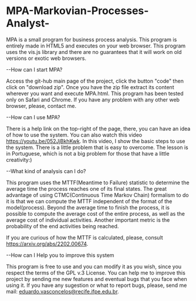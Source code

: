 # MPA-Markovian-Processes-Analyst-

MPA is a small program for business process analysis. This program is entirely made in HTML5 and executes on your web browser. 
This program uses the vis.js library and there are no guarantees that it will work on old versions or exotic web browsers.

--How can I start MPA?

Access the git-hub main page of the project, click the button "code" then click on "download zip". Once you have the zip file
extract its content wherever you want and execute MPA.html. This program has been tested only on Safari and Chrome. If you have any
problem with any other web browser, please, contact me.

--How can I use MPA?

There is a help link on the top-right of the page, there, you can have an idea of how to use the system. You can also watch
this video https://youtu.be/052JjBkhKwk. In this video, I show the basic steps to use the system. There is a little problem that is easy
to overcome. The lesson is in Portuguese, which is not a big problem for those that have a little creativity:) 

--What kind of analysis can I do?

This program uses the MTTF(Meantime to Failure) statistic to determine the average time the process reaches one of its final
states. The great advantage of using CTMC(Continuous Time Markov Chain) formalism to do it is that we can compute the MTTF
independent of the format of the model(process). Beyond the average time to finish the process, it is possible to compute
the average cost of the entire process, as well as the average cost of individual activities. Another important metric 
is the probability of the end activities being reached.

If you are curious of how the MTTF is calculated, please, consult https://arxiv.org/abs/2202.00674.

--How can I Help you to improve this system

This program is free to use and you can modify it as you wish, since you respect the terms of the GPL v.3 License.
You can help me to improve this project by sending me new features and eventual bugs that you face when using it. 
If you have any sugestion or what to report bugs, please, send me mail: eduardo.vasconcelos@recife.ifpe.edu.br.
